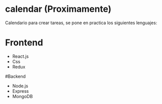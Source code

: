 # calendar (Proximamente)


Calendario para crear tareas, se pone en practica los siguientes lenguajes: 

# Frontend

- React.js
- Css
- Redux

#Backend

- Node.js
- Express
- MongoDB
